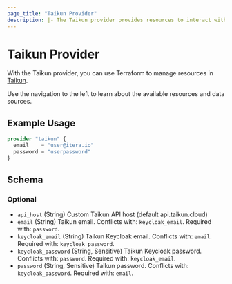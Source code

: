 ```yaml
---
page_title: "Taikun Provider"
description: |- The Taikun provider provides resources to interact with the Taikun API.
---
```


# Taikun Provider

With the Taikun provider, you can use Terraform to manage resources in [Taikun](https://taikun.cloud).

Use the navigation to the left to learn about the available resources and data sources.

## Example Usage

```terraform
provider "taikun" {
  email    = "user@itera.io"
  password = "userpassword"
}
```

<!-- schema generated by tfplugindocs -->
## Schema

### Optional

- `api_host` (String) Custom Taikun API host (default api.taikun.cloud)
- `email` (String) Taikun email. Conflicts with: `keycloak_email`. Required with: `password`.
- `keycloak_email` (String) Taikun Keycloak email. Conflicts with: `email`. Required with: `keycloak_password`.
- `keycloak_password` (String, Sensitive) Taikun Keycloak password. Conflicts with: `password`. Required with: `keycloak_email`.
- `password` (String, Sensitive) Taikun password. Conflicts with: `keycloak_password`. Required with: `email`.
